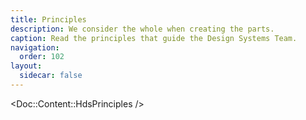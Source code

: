 ```yaml
---
title: Principles
description: We consider the whole when creating the parts.
caption: Read the principles that guide the Design Systems Team.
navigation:
  order: 102
layout:
  sidecar: false
---
```


<!-- TO EDIT THESE PRINCIPLES LOOK AT THE COMPONENT IN `website/app/components/doc/content/hds-principles/index.js` -->

<!-- algolia-ignore-start -->
<Doc::Content::HdsPrinciples />
<!-- algolia-ignore-end -->
